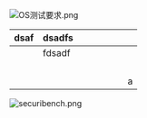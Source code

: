

![OS测试要求.png](/home/lee/Desktop/marktext/626d1f705fee25a07cb231e1ebbb8ce38abf7b8b.png)

| dsaf | dsadfs |     |     |     |     |     |     |
| ---- | ------ | --- | --- | --- | --- | --- | --- |
|      | fdsadf |     |     |     |     |     |     |
|      |        |     |     |     |     |     |     |
|      |        |     |     |     |     |     |     |
|      |        |     |     |     |     |     |     |
|      |        |     |     |     |     |     |     |
|      |        |     |     |     |     |     | a   |



![securibench.png](/home/lee/Desktop/marktext/13413b532c16b73a0795b24cdbd71f7b3d75b14d.png)
